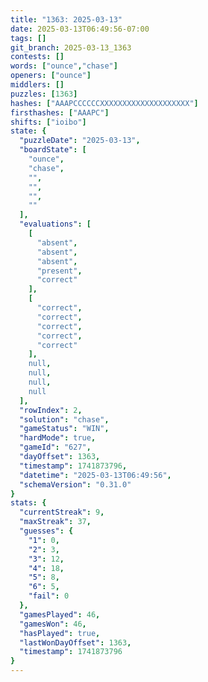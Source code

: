 ```yaml
---
title: "1363: 2025-03-13"
date: 2025-03-13T06:49:56-07:00
tags: []
git_branch: 2025-03-13_1363
contests: []
words: ["ounce","chase"]
openers: ["ounce"]
middlers: []
puzzles: [1363]
hashes: ["AAAPCCCCCCXXXXXXXXXXXXXXXXXXXX"]
firsthashes: ["AAAPC"]
shifts: ["ioibo"]
state: {
  "puzzleDate": "2025-03-13",
  "boardState": [
    "ounce",
    "chase",
    "",
    "",
    "",
    ""
  ],
  "evaluations": [
    [
      "absent",
      "absent",
      "absent",
      "present",
      "correct"
    ],
    [
      "correct",
      "correct",
      "correct",
      "correct",
      "correct"
    ],
    null,
    null,
    null,
    null
  ],
  "rowIndex": 2,
  "solution": "chase",
  "gameStatus": "WIN",
  "hardMode": true,
  "gameId": "627",
  "dayOffset": 1363,
  "timestamp": 1741873796,
  "datetime": "2025-03-13T06:49:56",
  "schemaVersion": "0.31.0"
}
stats: {
  "currentStreak": 9,
  "maxStreak": 37,
  "guesses": {
    "1": 0,
    "2": 3,
    "3": 12,
    "4": 18,
    "5": 8,
    "6": 5,
    "fail": 0
  },
  "gamesPlayed": 46,
  "gamesWon": 46,
  "hasPlayed": true,
  "lastWonDayOffset": 1363,
  "timestamp": 1741873796
}
---
```

<!-- more -->
